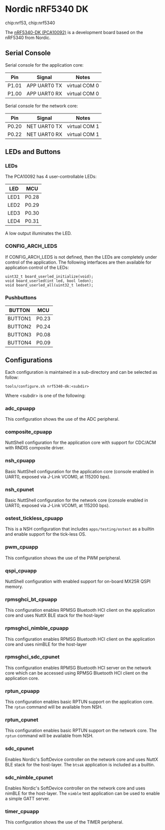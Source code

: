 # Nordic nRF5340 DK

<div class="tags">

chip:nrf53, chip:nrf5340

</div>

The [nRF5340-DK
(PCA10092)](https://www.nordicsemi.com/Products/Development-hardware/nrf5340-dk)
is a development board based on the nRF5340 from Nordic.

## Serial Console

Serial console for the application core:

| Pin   | Signal       | Notes         |
| ----- | ------------ | ------------- |
| P1.01 | APP UART0 TX | virtual COM 0 |
| P1.00 | APP UART0 RX | virtual COM 0 |

Serial console for the network core:

| Pin   | Signal       | Notes         |
| ----- | ------------ | ------------- |
| P0.20 | NET UART0 TX | virtual COM 1 |
| P0.22 | NET UART0 RX | virtual COM 1 |

## LEDs and Buttons

### LEDs

The PCA10092 has 4 user-controllable LEDs:

| LED  | MCU   |
| ---- | ----- |
| LED1 | P0.28 |
| LED2 | P0.29 |
| LED3 | P0.30 |
| LED4 | P0.31 |

A low output illuminates the LED.

### CONFIG\_ARCH\_LEDS

If CONFIG\_ARCH\_LEDS is not defined, then the LEDs are completely under
control of the application. The following interfaces are then available
for application control of the LEDs:

    uint32_t board_userled_initialize(void);
    void board_userled(int led, bool ledon);
    void board_userled_all(uint32_t ledset);

### Pushbuttons

| BUTTON  | MCU   |
| ------- | ----- |
| BUTTON1 | P0.23 |
| BUTTON2 | P0.24 |
| BUTTON3 | P0.08 |
| BUTTON4 | P0.09 |

## Configurations

Each configuration is maintained in a sub-directory and can be selected
as follow:

    tools/configure.sh nrf5340-dk:<subdir>

Where \<subdir\> is one of the following:

### adc\_cpuapp

This configuration shows the use of the ADC peripheral.

### composite\_cpuapp

NuttShell configuration for the application core with support for
CDC/ACM with RNDIS composite driver.

### nsh\_cpuapp

Basic NuttShell configuration for the application core (console enabled
in UART0, exposed via J-Link VCOM0, at 115200 bps).

### nsh\_cpunet

Basic NuttShell configuration for the network core (console enabled in
UART0, exposed via J-Link VCOM1, at 115200 bps).

### ostest\_tickless\_cpuapp

This is a NSH configuration that includes `apps/testing/ostest` as a
builtin and enable support for the tick-less OS.

### pwm\_cpuapp

This configuration shows the use of the PWM peripheral.

### qspi\_cpuapp

NuttShell configuration with enabled support for on-board MX25R QSPI
memory.

### rpmsghci\_bt\_cpuapp

This configuration enables RPMSG Bluetooth HCI client on the application
core and uses NuttX BLE stack for the host-layer

### rpmsghci\_nimble\_cpuapp

This configuration enables RPMSG Bluetooth HCI client on the application
core and uses nimBLE for the host-layer

### rpmsghci\_sdc\_cpunet

This configuration enables RPMSG Bluetooth HCI server on the network
core which can be accessed using RPMSG Bluetooth HCI client on the
application core.

### rptun\_cpuapp

This configuration enables basic RPTUN support on the application core.
The `rptun` command will be available from NSH.

### rptun\_cpunet

This configuration enables basic RPTUN support on the network core. The
`rptun` command will be available from NSH.

### sdc\_cpunet

Enables Nordic's SoftDevice controller on the network core and uses
NuttX BLE stack for the host-layer. The `btsak` application is included
as a builtin.

### sdc\_nimble\_cpunet

Enables Nordic's SoftDevice controller on the network core and uses
nimBLE for the host-layer. The `nimble` test application can be used to
enable a simple GATT server.

### timer\_cpuapp

This configuration shows the use of the TIMER peripheral.
